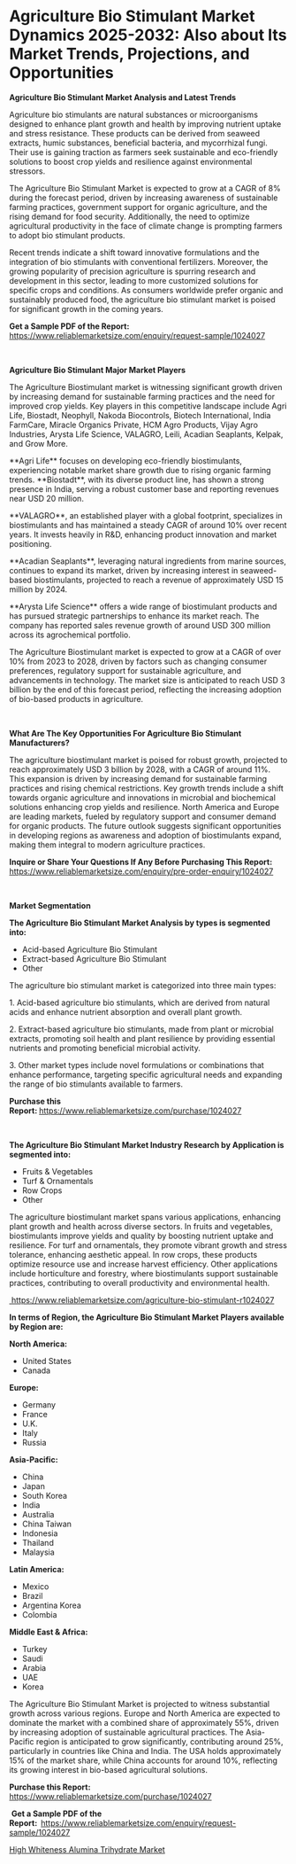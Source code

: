 <p><h1>Agriculture Bio Stimulant Market Dynamics 2025-2032: Also about Its Market Trends, Projections, and Opportunities</h1></p><p><strong>Agriculture Bio Stimulant Market Analysis and Latest Trends</strong></p>
<p><p>Agriculture bio stimulants are natural substances or microorganisms designed to enhance plant growth and health by improving nutrient uptake and stress resistance. These products can be derived from seaweed extracts, humic substances, beneficial bacteria, and mycorrhizal fungi. Their use is gaining traction as farmers seek sustainable and eco-friendly solutions to boost crop yields and resilience against environmental stressors.</p><p>The Agriculture Bio Stimulant Market is expected to grow at a CAGR of 8% during the forecast period, driven by increasing awareness of sustainable farming practices, government support for organic agriculture, and the rising demand for food security. Additionally, the need to optimize agricultural productivity in the face of climate change is prompting farmers to adopt bio stimulant products. </p><p>Recent trends indicate a shift toward innovative formulations and the integration of bio stimulants with conventional fertilizers. Moreover, the growing popularity of precision agriculture is spurring research and development in this sector, leading to more customized solutions for specific crops and conditions. As consumers worldwide prefer organic and sustainably produced food, the agriculture bio stimulant market is poised for significant growth in the coming years.</p></p>
<p><strong>Get a Sample PDF of the Report:&nbsp;</strong> <a href="https://www.reliablemarketsize.com/enquiry/request-sample/1024027?utm_campaign=2944&utm_medium=2&utm_source=Github&utm_content=ia&utm_term=07032025&utm_id=agriculture-bio-stimulant">https://www.reliablemarketsize.com/enquiry/request-sample/1024027</a></p>
<p>&nbsp;</p>
<p><strong>Agriculture Bio Stimulant Major Market Players</strong></p>
<p><p>The Agriculture Biostimulant market is witnessing significant growth driven by increasing demand for sustainable farming practices and the need for improved crop yields. Key players in this competitive landscape include Agri Life, Biostadt, Neophyll, Nakoda Biocontrols, Biotech International, India FarmCare, Miracle Organics Private, HCM Agro Products, Vijay Agro Industries, Arysta Life Science, VALAGRO, Leili, Acadian Seaplants, Kelpak, and Grow More.</p><p>**Agri Life** focuses on developing eco-friendly biostimulants, experiencing notable market share growth due to rising organic farming trends. **Biostadt**, with its diverse product line, has shown a strong presence in India, serving a robust customer base and reporting revenues near USD 20 million.</p><p>**VALAGRO**, an established player with a global footprint, specializes in biostimulants and has maintained a steady CAGR of around 10% over recent years. It invests heavily in R&D, enhancing product innovation and market positioning.</p><p>**Acadian Seaplants**, leveraging natural ingredients from marine sources, continues to expand its market, driven by increasing interest in seaweed-based biostimulants, projected to reach a revenue of approximately USD 15 million by 2024.</p><p>**Arysta Life Science** offers a wide range of biostimulant products and has pursued strategic partnerships to enhance its market reach. The company has reported sales revenue growth of around USD 300 million across its agrochemical portfolio.</p><p>The Agriculture Biostimulant market is expected to grow at a CAGR of over 10% from 2023 to 2028, driven by factors such as changing consumer preferences, regulatory support for sustainable agriculture, and advancements in technology. The market size is anticipated to reach USD 3 billion by the end of this forecast period, reflecting the increasing adoption of bio-based products in agriculture.</p></p>
<p>&nbsp;</p>
<p><strong>What Are The Key Opportunities For Agriculture Bio Stimulant Manufacturers?</strong></p>
<p><p>The agriculture biostimulant market is poised for robust growth, projected to reach approximately USD 3 billion by 2028, with a CAGR of around 11%. This expansion is driven by increasing demand for sustainable farming practices and rising chemical restrictions. Key growth trends include a shift towards organic agriculture and innovations in microbial and biochemical solutions enhancing crop yields and resilience. North America and Europe are leading markets, fueled by regulatory support and consumer demand for organic products. The future outlook suggests significant opportunities in developing regions as awareness and adoption of biostimulants expand, making them integral to modern agriculture practices.</p></p>
<p><strong>Inquire or Share Your Questions If Any Before Purchasing This Report:</strong> <a href="https://www.reliablemarketsize.com/enquiry/pre-order-enquiry/1024027?utm_campaign=2944&utm_medium=2&utm_source=Github&utm_content=ia&utm_term=07032025&utm_id=agriculture-bio-stimulant">https://www.reliablemarketsize.com/enquiry/pre-order-enquiry/1024027</a></p>
<p>&nbsp;</p>
<p><strong>Market Segmentation</strong></p>
<p><strong>The Agriculture Bio Stimulant Market Analysis by types is segmented into:</strong></p>
<p><ul><li>Acid-based Agriculture Bio Stimulant</li><li>Extract-based Agriculture Bio Stimulant</li><li>Other</li></ul></p>
<p><p>The agriculture bio stimulant market is categorized into three main types: </p><p>1. Acid-based agriculture bio stimulants, which are derived from natural acids and enhance nutrient absorption and overall plant growth.  </p><p>2. Extract-based agriculture bio stimulants, made from plant or microbial extracts, promoting soil health and plant resilience by providing essential nutrients and promoting beneficial microbial activity.  </p><p>3. Other market types include novel formulations or combinations that enhance performance, targeting specific agricultural needs and expanding the range of bio stimulants available to farmers.</p></p>
<p><strong>Purchase this Report:&nbsp;</strong><a href="https://www.reliablemarketsize.com/purchase/1024027?utm_campaign=2944&utm_medium=2&utm_source=Github&utm_content=ia&utm_term=07032025&utm_id=agriculture-bio-stimulant">https://www.reliablemarketsize.com/purchase/1024027</a></p>
<p>&nbsp;</p>
<p><strong>The Agriculture Bio Stimulant Market Industry Research by Application is segmented into:</strong></p>
<p><ul><li>Fruits & Vegetables</li><li>Turf & Ornamentals</li><li>Row Crops</li><li>Other</li></ul></p>
<p><p>The agriculture biostimulant market spans various applications, enhancing plant growth and health across diverse sectors. In fruits and vegetables, biostimulants improve yields and quality by boosting nutrient uptake and resilience. For turf and ornamentals, they promote vibrant growth and stress tolerance, enhancing aesthetic appeal. In row crops, these products optimize resource use and increase harvest efficiency. Other applications include horticulture and forestry, where biostimulants support sustainable practices, contributing to overall productivity and environmental health.</p></p>
<p><a href="https://www.reliablemarketsize.com/agriculture-bio-stimulant-r1024027?utm_campaign=2944&utm_medium=2&utm_source=Github&utm_content=ia&utm_term=07032025&utm_id=agriculture-bio-stimulant">&nbsp;https://www.reliablemarketsize.com/agriculture-bio-stimulant-r1024027</a></p>
<p><strong>In terms of Region, the Agriculture Bio Stimulant Market Players available by Region are:</strong></p>
<p>
    <p> <strong> North America: </strong>
        <ul>
            <li>United States</li>
            <li>Canada</li>
        </ul>
        </p> 
    <p> <strong> Europe: </strong>
        <ul>
            <li>Germany</li>
            <li>France</li>
            <li>U.K.</li>
            <li>Italy</li>
            <li>Russia</li>
        </ul>
        </p> 
    <p> <strong> Asia-Pacific: </strong>
        <ul>
            <li>China</li>
            <li>Japan</li>
            <li>South Korea</li>
            <li>India</li>
            <li>Australia</li>
            <li>China Taiwan</li>
            <li>Indonesia</li>
            <li>Thailand</li>
            <li>Malaysia</li>
        </ul>
        </p> 
    <p> <strong> Latin America: </strong>
        <ul>
            <li>Mexico</li>
            <li>Brazil</li>
            <li>Argentina Korea</li>
            <li>Colombia</li>
        </ul>
        </p> 
    <p> <strong> Middle East & Africa: </strong>
        <ul>
            <li>Turkey</li>
            <li>Saudi</li>
            <li>Arabia</li>
            <li>UAE</li>
            <li>Korea</li>
        </ul>
    </p>
    </p>
<p><p>The Agriculture Bio Stimulant Market is projected to witness substantial growth across various regions. Europe and North America are expected to dominate the market with a combined share of approximately 55%, driven by increasing adoption of sustainable agricultural practices. The Asia-Pacific region is anticipated to grow significantly, contributing around 25%, particularly in countries like China and India. The USA holds approximately 15% of the market share, while China accounts for around 10%, reflecting its growing interest in bio-based agricultural solutions.</p></p>
<p><strong>Purchase this Report: </strong><a href="https://www.reliablemarketsize.com/purchase/1024027?utm_campaign=2944&utm_medium=2&utm_source=Github&utm_content=ia&utm_term=07032025&utm_id=agriculture-bio-stimulant">https://www.reliablemarketsize.com/purchase/1024027</a></p>
<p>&nbsp;<strong>Get a Sample PDF of the Report:&nbsp;&nbsp;</strong><a href="https://www.reliablemarketsize.com/enquiry/request-sample/1024027?utm_campaign=2944&utm_medium=2&utm_source=Github&utm_content=ia&utm_term=07032025&utm_id=agriculture-bio-stimulant">https://www.reliablemarketsize.com/enquiry/request-sample/1024027</a></p>
<p><strong></strong></p>
<p><p><a href="https://github.com/ngozudapshi/Market-Research-Report-List-1/blob/main/high-whiteness-alumina-trihydrate-market.md?utm_campaign=2944&utm_medium=2&utm_source=Github&utm_content=ia&utm_term=07032025&utm_id=agriculture-bio-stimulant">High Whiteness Alumina Trihydrate Market</a></p></p>